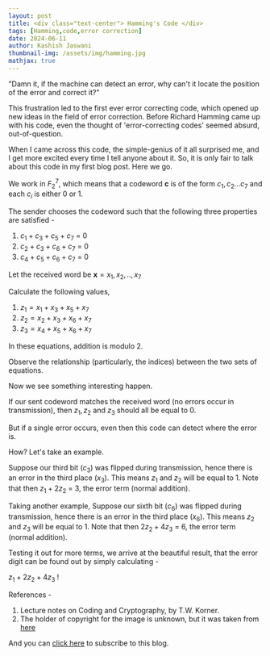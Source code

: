 ```yaml
---
layout: post
title: <div class="text-center"> Hamming's Code </div>
tags: [Hamming,code,error correction]
date: 2024-06-11
author: Kashish Jaswani
thumbnail-img: /assets/img/hamming.jpg
mathjax: true
---
```

"Damn it, if the machine can detect an error, why can't it locate the position of the error and correct it?"

This frustration led to the first ever error correcting code, which opened up new ideas in the field of error correction.
Before Richard Hamming came up with his code, even the thought of 'error-correcting codes' seemed absurd, out-of-question. 

When I came across this code, the simple-genius of it all surprised me, and I get more excited every time I tell anyone about it. So, it is only fair to talk about this code in my first blog post. Here we go.

We work in ${F_2}^{7}$, which means that a codeword  $\textbf{c}$ is of the form ${c_1,c_2...c_7}$ and each $c_i$ is either 0 or 1.

The sender chooses the codeword such that the following three properties are satisfied - 
1. $c_1 + c_3 + c_5 + c_7$ = 0
2. $c_2 + c_3 + c_6 + c_7$ = 0
3. $c_4 + c_5 + c_6 + c_7$ = 0

Let the received word be $\textbf{x} = {x_1,x_2,..,x_7}$

Calculate the following values,
1. $z_1 = x_1 + x_3 + x_5 + x_7$
2. $z_2 = x_2 + x_3 + x_6 + x_7$
3. $z_3 = x_4 + x_5 + x_6 + x_7$

In these equations, addition is modulo 2. 

Observe the relationship (particularly, the indices) between the two sets of equations.

Now we see something interesting happen.

If our sent codeword matches the received word (no errors occur in transmission), then $z_1, z_2$ and $z_3$ should all be equal to 0.

But if a single error occurs, even then this code can detect where the error is. 

How?
Let's take an example.

Suppose our third bit ($c_3$) was flipped during transmission, hence there is an error in the third place ($x_3$).
This means $z_1$ and $z_2$ will be equal to 1. 
Note that then $z_1 + 2z_2$ = 3, the error term (normal addition).

Taking another example, 
Suppose our sixth bit ($c_6$) was flipped during transmission, hence there is an error in the third place ($x_6$).
This means $z_2$ and $z_3$ will be equal to 1. 
Note that then $2z_2 + 4z_3$ = 6, the error term (normal addition).

Testing it out for more terms, we arrive at the beautiful result, that the error digit can be found out by simply calculating - 

$z_1 + 2z_2 + 4z_3$ !


References - 
1. Lecture notes on Coding and Cryptography, by T.W. Korner.
2. The holder of copyright for the image is unknown, but it was taken from [here](https://archon.library.illinois.edu/archives/index.php?p=digitallibrary/digitalcontent&id=11804)

And you can [click here](https://docs.google.com/forms/d/e/1FAIpQLSeTZiwy-FhSm6Jk_lOAh74DxcmLywZS7RfJDOryZvTaj1gYbA/viewform?usp=sf_link) to subscribe to this blog.




